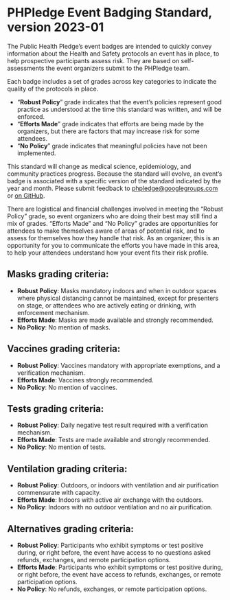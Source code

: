 # PHPledge Event Badging Standard, version 2023-01

The Public Health Pledge’s event badges are intended to quickly convey information about the Health and Safety protocols an event has in place, to help prospective participants assess risk. They are based on self-assessments the event organizers submit to the PHPledge team.

Each badge includes a set of grades across key categories to indicate the quality of the protocols in place.

* “**Robust Policy**” grade indicates that the event’s policies represent good practice as understood at the time this standard was written, and will be enforced.
* “**Efforts Made**” grade indicates that efforts are being made by the organizers, but there are factors that may increase risk for some attendees.
* “**No Policy**” grade indicates that meaningful policies have not been implemented.

This standard will change as medical science, epidemiology, and community practices progress. Because the standard will evolve, an event’s badge is associated with a specific version of the standard indicated by the year and month. Please submit feedback to [phpledge@googlegroups.com]() or [on GitHub](https://github.com/phpledge/badging/issues).

There are logistical and financial challenges involved in meeting the “Robust Policy” grade, so event organizers who are doing their best may still find a mix of grades. “Efforts Made” and “No Policy” grades are opportunities for attendees to make themselves aware of areas of potential risk, and to assess for themselves how they handle that risk. As an organizer, this is an opportunity for you to communicate the efforts you have made in this area, to help your attendees understand how your event fits their risk profile.

## Masks grading criteria:

* **Robust Policy**: Masks mandatory indoors and when in outdoor spaces where physical distancing cannot be maintained, except for presenters on stage, or attendees who are actively eating or drinking, with enforcement mechanism.
* **Efforts Made**: Masks are made available and strongly recommended.
* **No Policy**: No mention of masks.

## Vaccines grading criteria:

* **Robust Policy**: Vaccines mandatory with appropriate exemptions, and a verification mechanism.
* **Efforts Made**: Vaccines strongly recommended.
* **No Policy**: No mention of vaccines.
        
## Tests grading criteria:

* **Robust Policy**: Daily negative test result required with a verification mechanism.
* **Efforts Made**: Tests are made available and strongly recommended.
* **No Policy**: No mention of tests.
        
## Ventilation grading criteria:

* **Robust Policy**: Outdoors, or indoors with ventilation and air purification commensurate with capacity.
* **Efforts Made**: Indoors with active air exchange with the outdoors.
* **No Policy**: Indoors with no outdoor ventilation and no air purification.

## Alternatives grading criteria:

* **Robust Policy**: Participants who exhibit symptoms or test positive during, or right before, the event have access to no questions asked refunds, exchanges, and remote participation options.
* **Efforts Made**: Participants who exhibit symptoms or test positive during, or right before, the event have access to refunds, exchanges, or remote participation options.
* **No Policy**: No refunds, exchanges, or remote participation options.
